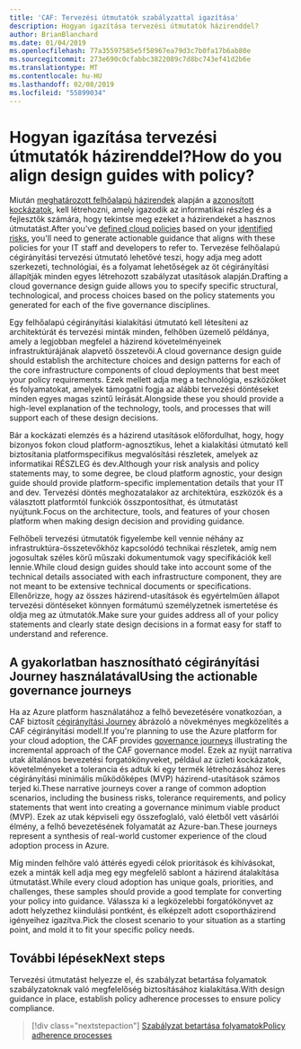 ```yaml
---
title: 'CAF: Tervezési útmutatók szabályzattal igazítása'
description: Hogyan igazítása tervezési útmutatók házirenddel?
author: BrianBlanchard
ms.date: 01/04/2019
ms.openlocfilehash: 77a35597585e5f58967ea79d3c7b0fa17b6ab80e
ms.sourcegitcommit: 273e690c0cfabbc3822089c7d8bc743ef41d2b6e
ms.translationtype: MT
ms.contentlocale: hu-HU
ms.lasthandoff: 02/08/2019
ms.locfileid: "55899034"
---
```

<!---
I've established policies. How to help developers adopt these policies?
Draft an architecture design guide.

[Aspirational statement] If you're using Azure, you can use one of ours as a starting point. The choose one of the following 6 as a starting point and mold it to fit your policies.
--->

<!-- markdownlint-disable MD026 -->

# <a name="how-do-you-align-design-guides-with-policy"></a><span data-ttu-id="48b3a-103">Hogyan igazítása tervezési útmutatók házirenddel?</span><span class="sxs-lookup"><span data-stu-id="48b3a-103">How do you align design guides with policy?</span></span>

<span data-ttu-id="48b3a-104">Miután [meghatározott felhőalapú házirendek](define-policy.md) alapján a [azonosított kockázatok](understanding-business-risk.md), kell létrehozni, amely igazodik az informatikai részleg és a fejlesztők számára, hogy tekintse meg ezeket a házirendeket a hasznos útmutatást.</span><span class="sxs-lookup"><span data-stu-id="48b3a-104">After you've [defined cloud policies](define-policy.md) based on your [identified risks](understanding-business-risk.md), you'll need to generate actionable guidance that aligns with these policies for your IT staff and developers to refer to.</span></span> <span data-ttu-id="48b3a-105">Tervezése felhőalapú cégirányítási tervezési útmutató lehetővé teszi, hogy adja meg adott szerkezeti, technológiai, és a folyamat lehetőségek az öt cégirányítási állapítják minden egyes létrehozott szabályzat utasítások alapján.</span><span class="sxs-lookup"><span data-stu-id="48b3a-105">Drafting a cloud governance design guide allows you to specify specific structural, technological, and process choices based on the policy statements you generated for each of the five governance disciplines.</span></span>

<span data-ttu-id="48b3a-106">Egy felhőalapú cégirányítási kialakítási útmutató kell létesíteni az architektúrát és tervezési minták minden, felhőben üzemelő példánya, amely a legjobban megfelel a házirend követelményeinek infrastruktúrájának alapvető összetevői.</span><span class="sxs-lookup"><span data-stu-id="48b3a-106">A cloud governance design guide should establish the architecture choices and design patterns for each of the core infrastructure components of cloud deployments that best meet your policy requirements.</span></span> <span data-ttu-id="48b3a-107">Ezek mellett adja meg a technológia, eszközöket és folyamatokat, amelyek támogatni fogja az alábbi tervezési döntéseket minden egyes magas szintű leírását.</span><span class="sxs-lookup"><span data-stu-id="48b3a-107">Alongside these you should provide a high-level explanation of the technology, tools, and processes that will support each of these design decisions.</span></span>

<span data-ttu-id="48b3a-108">Bár a kockázati elemzés és a házirend utasítások előfordulhat, hogy, hogy bizonyos fokon cloud platform-agnosztikus, lehet a kialakítási útmutató kell biztosítania platformspecifikus megvalósítási részletek, amelyek az informatikai RÉSZLEG és dev.</span><span class="sxs-lookup"><span data-stu-id="48b3a-108">Although your risk analysis and policy statements may, to some degree, be cloud platform agnostic, your design guide should provide platform-specific implementation details that your IT and dev.</span></span> <span data-ttu-id="48b3a-109">Tervezési döntés meghozatalakor az architektúra, eszközök és a választott platformtól funkciók összpontosíthat, és útmutatást nyújtunk.</span><span class="sxs-lookup"><span data-stu-id="48b3a-109">Focus on the architecture, tools, and features of your chosen platform when making design decision and providing guidance.</span></span>

<span data-ttu-id="48b3a-110">Felhőbeli tervezési útmutatók figyelembe kell vennie néhány az infrastruktúra-összetevőkhöz kapcsolódó technikai részletek, amíg nem jogosultak széles körű műszaki dokumentumok vagy specifikációk kell lennie.</span><span class="sxs-lookup"><span data-stu-id="48b3a-110">While cloud design guides should take into account some of the technical details associated with each infrastructure component, they are not meant to be extensive technical documents or specifications.</span></span> <span data-ttu-id="48b3a-111">Ellenőrizze, hogy az összes házirend-utasítások és egyértelműen állapot tervezési döntéseket könnyen formátumú személyzetnek ismertetése és oldja meg az útmutatók.</span><span class="sxs-lookup"><span data-stu-id="48b3a-111">Make sure your guides address all of your policy statements and clearly state design decisions in a format easy for staff to understand and reference.</span></span>

<!-- markdownlint-enable MD033 -->

## <a name="using-the-actionable-governance-journeys"></a><span data-ttu-id="48b3a-112">A gyakorlatban hasznosítható cégirányítási Journey használatával</span><span class="sxs-lookup"><span data-stu-id="48b3a-112">Using the actionable governance journeys</span></span>

<span data-ttu-id="48b3a-113">Ha az Azure platform használatához a felhő bevezetésére vonatkozóan, a CAF biztosít [cégirányítási Journey](../journeys/overview.md) ábrázoló a növekményes megközelítés a CAF cégirányítási modell.</span><span class="sxs-lookup"><span data-stu-id="48b3a-113">If you're planning to use the Azure platform for your cloud adoption, the CAF provides [governance journeys](../journeys/overview.md) illustrating the incremental approach of the CAF governance model.</span></span> <span data-ttu-id="48b3a-114">Ezek az nyújt narratíva utak általános bevezetési forgatókönyveket, például az üzleti kockázatok, követelményeket a tolerancia és adtuk ki egy termék létrehozásához keres cégirányítási minimális működőképes (MVP) házirend-utasítások számos terjed ki.</span><span class="sxs-lookup"><span data-stu-id="48b3a-114">These narrative journeys cover a range of common adoption scenarios, including the business risks, tolerance requirements, and policy statements that went into creating a governance minimum viable product (MVP).</span></span> <span data-ttu-id="48b3a-115">Ezek az utak képviseli egy összefoglaló, való életből vett vásárlói élmény, a felhő bevezetésének folyamatát az Azure-ban.</span><span class="sxs-lookup"><span data-stu-id="48b3a-115">These journeys represent a synthesis of real-world customer experience of the cloud adoption process in Azure.</span></span>

<span data-ttu-id="48b3a-116">Míg minden felhőre való áttérés egyedi célok prioritások és kihívásokat, ezek a minták kell adja meg egy megfelelő sablont a házirend átalakítása útmutatást.</span><span class="sxs-lookup"><span data-stu-id="48b3a-116">While every cloud adoption has unique goals, priorities, and challenges, these samples should provide a good template for converting your policy into guidance.</span></span> <span data-ttu-id="48b3a-117">Válassza ki a legközelebbi forgatókönyvet az adott helyzethez kiindulási pontként, és elképzelt adott csoportházirend igényeihez igazítva.</span><span class="sxs-lookup"><span data-stu-id="48b3a-117">Pick the closest scenario to your situation as a starting point, and mold it to fit your specific policy needs.</span></span>

## <a name="next-steps"></a><span data-ttu-id="48b3a-118">További lépések</span><span class="sxs-lookup"><span data-stu-id="48b3a-118">Next steps</span></span>

<span data-ttu-id="48b3a-119">Tervezési útmutatást helyezze el, és szabályzat betartása folyamatok szabályzatoknak való megfelelőség biztosításához kialakítása.</span><span class="sxs-lookup"><span data-stu-id="48b3a-119">With design guidance in place, establish policy adherence processes to ensure policy compliance.</span></span>

> [!div class="nextstepaction"]
> [<span data-ttu-id="48b3a-120">Szabályzat betartása folyamatok</span><span class="sxs-lookup"><span data-stu-id="48b3a-120">Policy adherence processes</span></span>](processes.md)